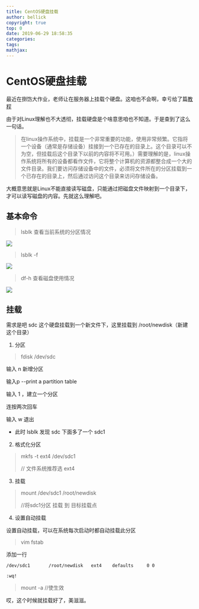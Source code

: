 ```yaml
---
title: CentOS硬盘挂载
author: bellick
copyright: true
top: 0
date: 2019-06-29 18:58:35
categories:
tags:
mathjax:
---
```


# CentOS硬盘挂载

最近在捯饬大作业，老师让在服务器上挂载个硬盘。这咱也不会啊，幸亏给了篇[教程](https://cloud.tencent.com/developer/article/1146598)

由于对Linux理解也不大透彻，挂载硬盘是个啥意思咱也不知道。于是查到了这么一句话。

> 在linux操作系统中，挂载是一个非常重要的功能，使用非常频繁。它指将一个设备（通常是存储设备）挂接到一个已存在的目录上。这个目录可以不为空，但挂载后这个目录下以前的内容将不可用。）需要理解的是，linux操作系统将所有的设备都看作文件，它将整个计算机的资源都整合成一个大的文件目录。我们要访问存储设备中的文件，必须将文件所在的分区挂载到一个已存在的目录上，然后通过访问这个目录来访问存储设备。

大概意思就是Linux不能直接读写磁盘，只能通过把磁盘文件映射到一个目录下，才可以读写磁盘的内容。先就这么理解吧。

## 基本命令

> lsblk    查看当前系统的分区情况

![](http://ww1.sinaimg.cn/large/006tNc79ly1g4i8gkw27bj309103xt90.jpg)

> lsblk -f 

![](http://ww3.sinaimg.cn/large/006tNc79ly1g4i8gvfnmjj30eu03xmxl.jpg)

> df-h   查看磁盘使用情况

![](http://ww4.sinaimg.cn/large/006tNc79ly1g4i8jgzcbmj30bg04d3yw.jpg)

## 挂载

需求是吧 sdc 这个硬盘挂载到一个新文件下，这里挂载到 /root/newdisk（新建这个目录）

1. 分区

> fdisk    /dev/sdc

输入 n 新增分区

输入p  --print a partition table

输入 1 ，建立一个分区

连按两次回车

输入 w 退出

* 此时 lsblk 发现 sdc 下面多了一个 sdc1

2. 格式化分区

> mkfs -t ext4 /dev/sdc1   
>
> // 文件系统推荐选 ext4

3. 挂载

> mount /dev/sdc1 /root/newdisk
>
> //将sdc1分区 挂载 到 目标挂载点

4. 设置自动挂载

设置自动挂载，可以在系统每次启动时都自动挂载此分区

> vim fstab

添加一行 

```
/dev/sdc1 		/root/newdisk 	ext4 	defaults	 0 0
```

```
:wq!
```

> mount -a //使生效

哎，这个时候就挂载好了，美滋滋。